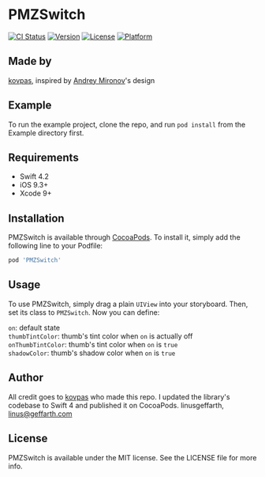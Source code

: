# PMZSwitch

[![CI Status](https://img.shields.io/travis/linusgeffarth/PMZSwitch.svg?style=flat)](https://travis-ci.org/linusgeffarth/PMZSwitch)
[![Version](https://img.shields.io/cocoapods/v/PMZSwitch.svg?style=flat)](https://cocoapods.org/pods/PMZSwitch)
[![License](https://img.shields.io/cocoapods/l/PMZSwitch.svg?style=flat)](https://cocoapods.org/pods/PMZSwitch)
[![Platform](https://img.shields.io/cocoapods/p/PMZSwitch.svg?style=flat)](https://cocoapods.org/pods/PMZSwitch)

## Made by

[kovpas](https://github.com/kovpas), inspired by [Andrey Mironov](https://dribbble.com/andmironov)'s design

## Example

To run the example project, clone the repo, and run `pod install` from the Example directory first.

## Requirements

- Swift 4.2
- iOS 9.3+
- Xcode 9+

## Installation

PMZSwitch is available through [CocoaPods](https://cocoapods.org). To install
it, simply add the following line to your Podfile:

```ruby
pod 'PMZSwitch'
```
## Usage

To use PMZSwitch, simply drag a plain `UIView` into your storyboard. Then, set its class to `PMZSwitch`.
Now you can define:

`on`: default state  
`thumbTintColor`: thumb's tint color when `on` is actually off  
`onThumbTintColor`: thumb's tint color when `on` is `true`  
`shadowColor`: thumb's shadow color when `on` is `true`  

## Author

All credit goes to [kovpas](https://github.com/kovpas) who made this repo. I updated the library's codebase to Swift 4 and published it on CocoaPods.
linusgeffarth, linus@geffarth.com

## License

PMZSwitch is available under the MIT license. See the LICENSE file for more info.
